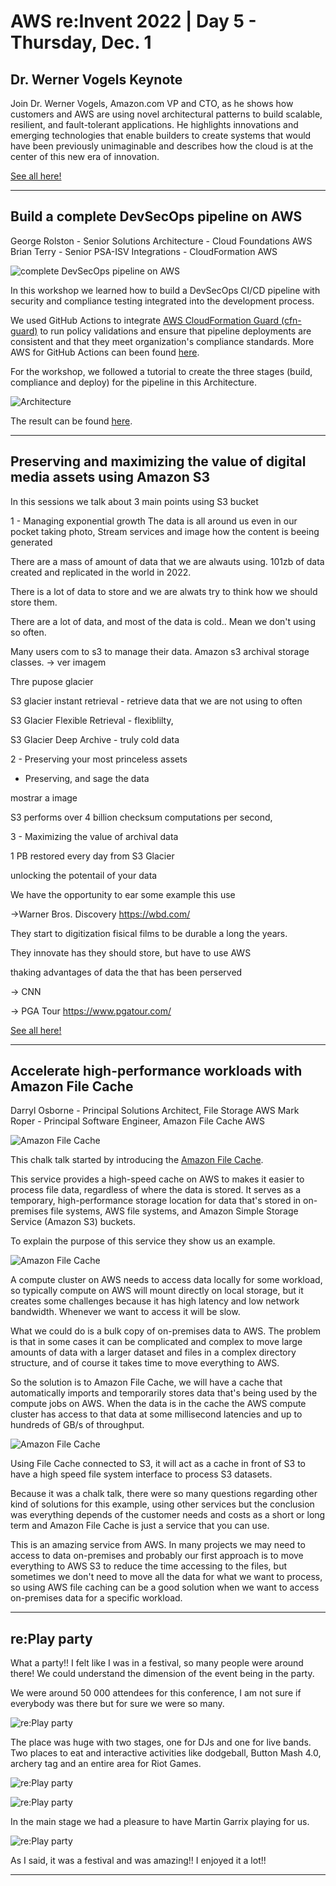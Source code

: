 # AWS re:Invent 2022 | Day 5 - Thursday, Dec. 1



## Dr. Werner Vogels Keynote

Join Dr. Werner Vogels, Amazon.com VP and CTO, as he shows how customers and AWS are using novel architectural patterns to build scalable, resilient, and fault-tolerant applications. He highlights innovations and emerging technologies that enable builders to create systems that would have been previously unimaginable and describes how the cloud is at the center of this new era of innovation.


[See all here!](https://youtu.be/RfvL_423a-I?list=PL2yQDdvlhXf8xcKr0-BHEyg_8VB4tWdu1)


----

## Build a complete DevSecOps pipeline on AWS

George Rolston - Senior Solutions Architecture - Cloud Foundations AWS
Brian Terry - Senior PSA-ISV Integrations - CloudFormation AWS

![complete DevSecOps pipeline on AWS](../Images/AWS/day5/IMG_8790.jpeg)

In this workshop we learned how to build a DevSecOps CI/CD pipeline with security and compliance testing integrated into the development process. 

We used GitHub Actions to integrate [AWS CloudFormation Guard (cfn-guard)](https://docs.aws.amazon.com/cfn-guard/latest/ug/what-is-guard.html) to run policy validations and ensure that pipeline deployments are consistent and that they meet organization's compliance standards. More AWS for GitHub Actions can been found [here](https://github.com/aws-actions).

For the workshop, we followed a tutorial to create the three stages (build, compliance and deploy) for the pipeline in this Architecture.

![Architecture](../Images/AWS/day5/IMG_8802.jpeg)

 The result can be found [here](https://github.com/TiagoCoitoDIL/CompliantePipeline/tree/feat-init).

----

## Preserving and maximizing the value of digital media assets using Amazon S3


In this sessions we talk about 3 main points using S3 bucket

1 - Managing exponential growth
The data is all around us even in our pocket taking photo, Stream services and image how the content is beeing generated 

There are a mass of amount of data that we are alwauts using.
101zb of data created and replicated in the world in 2022.

There is a lot of data to store and we are alwats try to think how we should store them.

There are a lot of data, and most of the data is cold.. Mean we don't using so often. 


Many users com to s3 to manage their data.
Amazon s3 archival storage classes. -> ver imagem

Thre pupose glacier

S3 glacier instant retrieval - retrieve data that we are not using to often

S3 Glacier Flexible Retrieval - flexiblilty, 

S3 Glacier Deep Archive - truly cold data

2 - Preserving your most princeless assets

- Preserving, and sage the data

mostrar a image

S3 performs over 4 billion checksum computations per second, 


3 - Maximizing the value of archival data

1 PB restored every day from S3 Glacier


unlocking the potentail of your data


We have the opportunity to ear some example this use


->Warner Bros. Discovery https://wbd.com/

They start to digitization fisical films to be durable a long the years.

They innovate has they should store, but have to use AWS


thaking advantages of data the that has been perserved

-> CNN

-> PGA Tour https://www.pgatour.com/


[See all here!](https://youtu.be/8OI0Uu-YvD8)

----

## Accelerate high-performance workloads with Amazon File Cache

Darryl Osborne - Principal Solutions Architect, File Storage AWS
Mark Roper - Principal Software Engineer, Amazon File Cache AWS

![Amazon File Cache](../Images/AWS/day5/IMG_8855.jpeg)

This chalk talk started by introducing the [Amazon File Cache](https://aws.amazon.com/filecache/).

This service provides a high-speed cache on AWS to makes it easier to process file data, regardless of where the data is stored. 
It serves as a temporary, high-performance storage location for data that's stored in on-premises file systems, AWS file systems, and Amazon Simple Storage Service (Amazon S3) buckets.

To explain the purpose of this service they show us an example.

![Amazon File Cache](../Images/AWS/day5/IMG_8857.jpeg)

A compute cluster on AWS needs to access data locally for some workload, so typically compute on AWS will mount directly on local storage, but it creates some challenges because it has high latency and low network bandwidth. Whenever we want to access it will be slow.

What we could do is a bulk copy of on-premises data to AWS.
The problem is that in some cases it can be complicated and complex to move large amounts of data with a larger dataset and files in a complex directory structure, and of course it takes time to move everything to AWS.

So the solution is to Amazon File Cache, we will have a cache that automatically imports and temporarily stores data that's being used by the compute jobs on AWS.
When the data is in the cache the AWS compute cluster has access to that data at some millisecond latencies and up to hundreds of GB/s of throughput. 

![Amazon File Cache](../Images/AWS/day5/IMG_8861.jpeg)

Using File Cache connected to S3, it will act as a cache in front of S3 to have a high speed file system interface to process S3 datasets.

Because it was a chalk talk, there were so many questions regarding other kind of solutions for this example, using other services but the conclusion was everything depends of the customer needs and costs as a short or long term and Amazon File Cache is just a service that you can use.

This is an amazing service from AWS.
In many projects we may need to access to data on-premises and probably our first approach is to move everything to AWS S3 to reduce the time accessing to the files, but sometimes we don't need to move all the data for what we want to process, so using AWS file caching can be a good solution when we want to access on-premises data for a specific workload.

----

## re:Play party


What a party!! I felt like I was in a festival, so many people were around there!
We could understand the dimension of the event being in the party.

We were around 50 000 attendees for this conference, I am not sure if everybody was there but for sure we were so many.

![re:Play party](../Images/AWS/day5/re_play_party.gif)

The place was huge with two stages, one for DJs and one for live bands.
Two places to eat and interactive activities like dodgeball, Button Mash 4.0, archery tag and an entire area for Riot Games.

![re:Play party](../Images/AWS/day5/IMG_8883.jpeg)

![re:Play party](../Images/AWS/day5/IMG_8874.jpeg)

In the main stage we had a pleasure to have Martin Garrix playing for us.

![re:Play party](../Images/AWS/day5/MartinGarrix.png)

As I said, it was a festival and was amazing!! I enjoyed it a lot!!


----